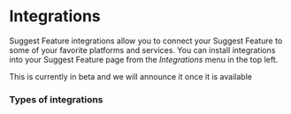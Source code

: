 # Integrations

Suggest Feature integrations allow you to connect your Suggest Feature to some of your favorite platforms and services. You can install integrations into your Suggest Feature page from the _Integrations_ menu in the top left.

This is currently in beta and we will announce it once it is available

### Types of integrations
